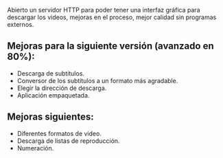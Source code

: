 Abierto un servidor HTTP para poder tener una interfaz gráfica para descargar los videos, mejoras en el proceso, mejor calidad sin programas externos.

## Mejoras para la siguiente versión (avanzado en 80%):

* Descarga de subtítulos.
* Conversor de los subtítulos a un formato más agradable.
* Elegir la dirección de descarga.
* Aplicación empaquetada.

## Mejoras siguientes:

* Diferentes formatos de video.
* Descarga de listas de reproducción.
* Numeración.
